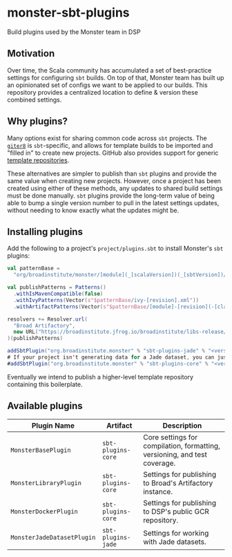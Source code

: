 # monster-sbt-plugins
Build plugins used by the Monster team in DSP

## Motivation
Over time, the Scala community has accumulated a set of best-practice settings
for configuring `sbt` builds. On top of that, Monster team has built up an
opinionated set of configs we want to be applied to our builds. This repository
provides a centralized location to define & version these combined settings.

## Why plugins?
Many options exist for sharing common code across `sbt` projects. The
[`giter8`](http://www.foundweekends.org/giter8/) is `sbt`-specific, and allows
for template builds to be imported and "filled in" to create new projects.
GitHub also provides support for generic
[template repositories](https://github.blog/2019-06-06-generate-new-repositories-with-repository-templates/).


These alternatives are simpler to publish than `sbt` plugins and provide
the same value when creating new projects. However, once a project has been
created using either of these methods, any updates to shared build settings
must be done manually. `sbt` plugins provide the long-term value of being able
to bump a single version number to pull in the latest settings updates, without
needing to know exactly what the updates might be.

## Installing plugins
Add the following to a project's `project/plugins.sbt` to install Monster's `sbt` plugins:
```sbt
val patternBase =
  "org/broadinstitute/monster/[module](_[scalaVersion])(_[sbtVersion])/[revision]"

val publishPatterns = Patterns()
  .withIsMavenCompatible(false)
  .withIvyPatterns(Vector(s"$patternBase/ivy-[revision].xml"))
  .withArtifactPatterns(Vector(s"$patternBase/[module]-[revision](-[classifier]).[ext]"))

resolvers += Resolver.url(
  "Broad Artifactory",
  new URL("https://broadinstitute.jfrog.io/broadinstitute/libs-release/")
)(publishPatterns)

addSbtPlugin("org.broadinstitute.monster" % "sbt-plugins-jade" % "<version>")
# If your project isn't generating data for a Jade dataset, you can just do:
#addSbtPlugin("org.broadinstitute.monster" % "sbt-plugins-core" % "<version>")
```

Eventually we intend to publish a higher-level template repository containing this boilerplate.

## Available plugins
| Plugin Name | Artifact | Description |
| ----------- | ----------- | ----------- | 
| `MonsterBasePlugin` | `sbt-plugins-core` | Core settings for compilation, formatting, versioning, and test coverage. |
| `MonsterLibraryPlugin` | `sbt-plugins-core` | Settings for publishing to Broad's Artifactory instance. |
| `MonsterDockerPlugin` | `sbt-plugins-core` | Settings for publishing to DSP's public GCR repository. |
| `MonsterJadeDatasetPlugin` | `sbt-plugins-jade` | Settings for working with Jade datasets. |
